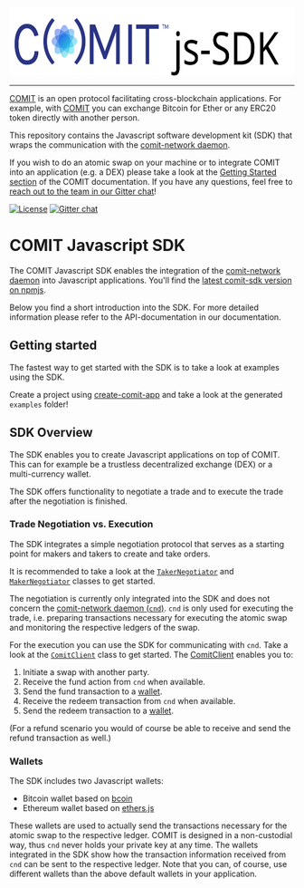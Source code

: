 <a href="https://comit.network">
<img src="logo.svg" height="120px">
</a>

---

[COMIT](https://comit.network) is an open protocol facilitating cross-blockchain applications.
For example, with [COMIT](https://comit.network) you can exchange Bitcoin for Ether or any ERC20 token directly with another person.

This repository contains the Javascript software development kit (SDK) that wraps the communication with the [comit-network daemon](https://github.com/comit-network/comit-rs).

If you wish to do an atomic swap on your machine or to integrate COMIT into an application (e.g. a DEX) please take a look at the [Getting Started section](https://comit.network/docs/getting-started/create-comit-app/) of the COMIT documentation.
If you have any questions, feel free to [reach out to the team in our Gitter chat](https://gitter.im/comit-network/community)!

[![License](https://img.shields.io/badge/License-Apache%202.0-blue.svg)](https://opensource.org/licenses/Apache-2.0)
[![Gitter chat](https://badges.gitter.im/gitterHQ/gitter.png)](https://gitter.im/comit-network/community)

# COMIT Javascript SDK

The COMIT Javascript SDK enables the integration of the [comit-network daemon](https://github.com/comit-network/comit-rs) into Javascript applications.
You'll find the [latest comit-sdk version on npmjs](https://www.npmjs.com/package/comit-sdk).

Below you find a short introduction into the SDK. For more detailed information please refer to the API-documentation in our documentation.

## Getting started

The fastest way to get started with the SDK is to take a look at examples using the SDK.

Create a project using [create-comit-app](https://github.com/comit-network/create-comit-app) and take a look at the generated `examples` folder! 

## SDK Overview

The SDK enables you to create Javascript applications on top of COMIT.
This can for example be a trustless decentralized exchange (DEX) or a multi-currency wallet. 

The SDK offers functionality to negotiate a trade and to execute the trade after the negotiation is finished.

### Trade Negotiation vs. Execution

The SDK integrates a simple negotiation protocol that serves as a starting point for makers and takers to create and take orders.

It is recommended to take a look at the [`TakerNegotiator`](https://github.com/comit-network/comit-js-sdk/blob/master/src/negotiation/taker_negotiator.ts) and [`MakerNegotiator`](https://github.com/comit-network/comit-js-sdk/blob/master/src/negotiation/maker_negotiator.ts) classes to get started.

The negotiation is currently only integrated into the SDK and does not concern the [comit-network daemon (`cnd`)](https://github.com/comit-network/comit-rs).
`cnd` is only used for executing the trade, i.e. preparing transactions necessary for executing the atomic swap and monitoring the respective ledgers of the swap. 

For the execution you can use the SDK for communicating with `cnd`. 
Take a look at the [`ComitClient`](https://github.com/comit-network/comit-js-sdk/blob/master/src/comitClient.ts) class to get started. 
The [ComitClient](https://github.com/comit-network/comit-js-sdk/blob/master/src/comitClient.ts) enables you to:


1. Initiate a swap with another party.
2. Receive the fund action from `cnd` when available.
3. Send the fund transaction to a [wallet](#wallets).
4. Receive the redeem transaction from `cnd` when available.
5. Send the redeem transaction to a [wallet](#wallets).

(For a refund scenario you would of course be able to receive and send the refund transaction as well.)

### Wallets

The SDK includes two Javascript wallets:

* Bitcoin wallet based on [bcoin](https://github.com/bcoin-org/bcoin)
* Ethereum wallet based on [ethers.js](https://github.com/ethers-io/ethers.js/)

These wallets are used to actually send the transactions necessary for the atomic swap to the respective ledger.
COMIT is designed in a non-custodial way, thus `cnd` never holds your private key at any time.
The wallets integrated in the SDK show how the transaction information received from `cnd` can be sent to the respective ledger.
Note that you can, of course, use different wallets than the above default wallets in your application.
